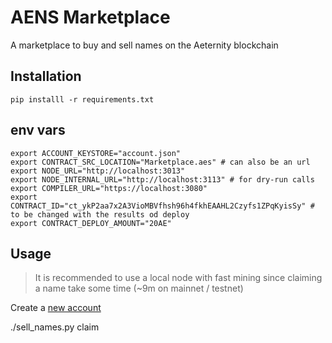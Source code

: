 AENS Marketplace
================

A marketplace to buy and sell names on the Aeternity blockchain


## Installation

```
pip installl -r requirements.txt
```

## env vars

```
export ACCOUNT_KEYSTORE="account.json"
export CONTRACT_SRC_LOCATION="Marketplace.aes" # can also be an url
export NODE_URL="http://localhost:3013" 
export NODE_INTERNAL_URL="http://localhost:3113" # for dry-run calls 
export COMPILER_URL="https://localhost:3080" 
export CONTRACT_ID="ct_ykP2aa7x2A3VioMBVfhsh96h4fkhEAAHL2Czyfs1ZPqKyisSy" # to be changed with the results od deploy
export CONTRACT_DEPLOY_AMOUNT="20AE"
```

## Usage

>  It is recommended to use a local node with fast mining since claiming a name take some time (~9m on mainnet / testnet)

Create a [new account](https://aepp-sdk-python.readthedocs.io/en/latest/intro/tutorial05-cli.html#example-usage)

./sell_names.py claim 




